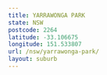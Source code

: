 ```yaml
---
title: YARRAWONGA PARK
state: NSW
postcode: 2264
latitude: -33.106675
longitude: 151.533807
url: /nsw/yarrawonga-park/
layout: suburb
---
```

